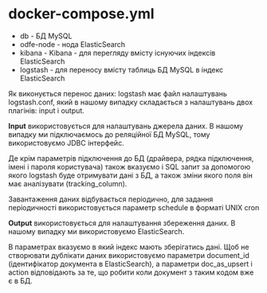 # docker-compose.yml

- db - БД MySQL
- odfe-node - нода ElasticSearch
- kibana - Kibana - для перегляду вмісту існуючих індексів ElasticSearch 
- logstash - для переносу вмісту таблиць БД MySQL в індекс ElasticSearch

Як виконується перенос даних:
logstash має файл налаштувань logstash.conf, який в нашому випадку складається з налаштувань двох плагінів: input i output.

**Input** використовується для налаштувань джерела даних. 
В нашому випадку ми підключаємось до реляційної БД MySQL, тому використовуємо JDBC інтерфейс.

Де крім параметрів підключення до БД (драйвера, рядка підключення, імені і пароля користувача)
також вказуємо і SQL запит за допомогою якого logstash буде отримувати дані з БД, а також
зміни якого поля він має аналізувати (tracking_column).

Завантаження даних відбувається періодично, для задання періодичності використовується 
параметр schedule в форматі UNIX cron

**Output** використовується для налаштування збереження даних. В нашому випадку ми використовуємо ElasticSearch.

В параметрах вказуємо в який індекс мають зберігатись дані. Щоб не створювати дублікати даних
використовуємо параметри document_id (ідентифікатор документа в ElasticSearch), а параметри 
doc_as_upsert і action відповідають за те, що робити коли документ з таким кодом вже є в БД.